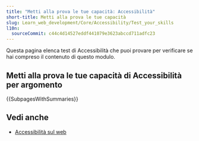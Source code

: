 ```yaml
---
title: "Metti alla prova le tue capacità: Accessibilità"
short-title: Metti alla prova le tue capacità
slug: Learn_web_development/Core/Accessibility/Test_your_skills
l10n:
  sourceCommit: c44c4d14527eddf441079e3623abccd711adfc23
---
```


Questa pagina elenca test di Accessibilità che puoi provare per verificare se hai compreso il contenuto di questo modulo.

## Metti alla prova le tue capacità di Accessibilità per argomento

{{SubpagesWithSummaries}}

## Vedi anche

- [Accessibilità sul web](/it/docs/Learn_web_development/Core/Accessibility)
